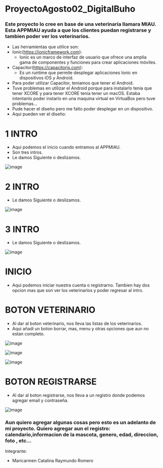 # ProyectoAgosto02_DigitalBuho
### Este proyecto lo cree en base de una veterinaria llamara MIAU. Esta APPMIAU ayuda a que los clientes puedan registrarse y tambien poder ver los veterinarios. 
- Las herramientas que utilice son:
- Ionic(https://ionicframework.com):
    * Ionic es un marco de interfaz de usuario que 
ofrece una amplia gama de componentes y funciones para 
crear aplicaciones móviles.
- Capacitor(https://capacitorjs.com):
    * Es un runtime que permite desplegar aplicaciones Ionic en dispositivos iOS y Android.
- Para poder utilizar Capacitor, teniamos que tener el Android.
- Tuve problemas en utilizar el Android porque para instalarlo tenia que tener XCORE y para tener
XCORE tenia tener un macOS. Estaba intentanlo poder instarlo en una maquina virtual en VirtuaBox pero
tuve problemas...
- Pude hacer el diseño pero me falto poder desplegar en un dispositivo.
- Aqui pueden ver el diseño:
  
#  1 INTRO
- Aqui podemos el inicio cuando entramos al APPMIAU.
- Son tres intros.
- Le damos Siguiente o deslizamos.
  
![image](https://github.com/MaricarmenCatalinaRaymundoRomero/ProyectoAgosto02_DigitalBuho/assets/129924045/7d5733c1-f2d5-482d-a6fc-de42d0f797d7)

#  2 INTRO
- Le damos Siguiente o deslizamos.
  
![image](https://github.com/MaricarmenCatalinaRaymundoRomero/ProyectoAgosto02_DigitalBuho/assets/129924045/5ba9d220-9c53-4998-86c2-9255568e75ec)

#  3 INTRO
- Le damos Siguiente o deslizamos.
  
![image](https://github.com/MaricarmenCatalinaRaymundoRomero/ProyectoAgosto02_DigitalBuho/assets/129924045/828861ca-1236-436b-a8f0-f941dbc27e80)

#  INICIO
- Aqui podemos iniciar nuestra cuenta o registrarno. Tambien hay dos opcion mas que son ver los veterinarios y poder 
regresar al intro. 

# BOTON VETERINARIO
- Al dar al boton veterinario, nos lleva las listas de los veterinarios.
- Aqui añadi un boton borrar, mas, menu y otras opciones que aun no estan completo.
  
![image](https://github.com/MaricarmenCatalinaRaymundoRomero/ProyectoAgosto02_DigitalBuho/assets/129924045/139f9329-3a2c-429c-9739-297599409b45)

![image](https://github.com/MaricarmenCatalinaRaymundoRomero/ProyectoAgosto02_DigitalBuho/assets/129924045/292ab398-2907-4d05-9d42-0db87e4c9f23)

![image](https://github.com/MaricarmenCatalinaRaymundoRomero/ProyectoAgosto02_DigitalBuho/assets/129924045/e11d3a3c-f9fd-4b49-b0b7-d5e4af4c1d73)

# BOTON REGISTRARSE
- Al dar al boton registrarse, nos lleva a un registro donde podemos agregar email y contraseña.

![image](https://github.com/MaricarmenCatalinaRaymundoRomero/ProyectoAgosto02_DigitalBuho/assets/129924045/eb02f404-1fd0-4fe4-be51-0601f816e533)


### Aun quiero agregar algunas cosas pero esto es un adelanto de mi proyecto. Quiero agregar aun el registro: calendario,informacion de la mascota, genero, edad, direccion, foto , etc...

Integrante:
- Maricarmen Catalina Raymundo Romero
